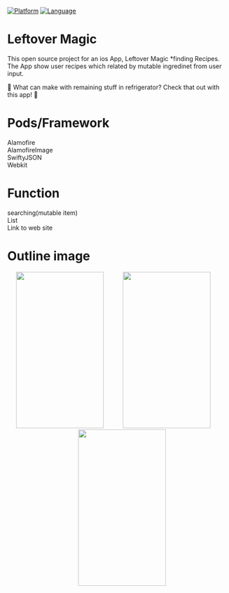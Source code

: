 [![Platform](https://img.shields.io/badge/platform-ios-blue.svg)](https://www.android.com/)
[![Language](https://img.shields.io/badge/language-swift-brightgreen.svg)](https://www.oracle.com/java/index.html)
# Leftover Magic
This open source project for an ios App, Leftover Magic *finding Recipes.<br>
The App show user recipes which related by mutable ingredinet from user input. 

🍆 What can make with remaining stuff in refrigerator? Check that out with this app! 🎃


# Pods/Framework
Alamofire<br>
AlamofireImage<br>
SwiftyJSON<br>
Webkit

# Function
searching(mutable item)<br>
List<br>
Link to web site<br>

# Outline image

<div align="center">
	<img src="https://raw.githubusercontent.com/hikaori/foodAPP/master/readMeImg/leftoverImage01.jpg" width="200px" height="356px" style="margin-right: 20px">
	<img src="https://raw.githubusercontent.com/hikaori/foodAPP/master/readMeImg/leftoverImage_02.jpg" width="200px" height="356px" style="margin-left: 20px; margin-right: 20px">
	<img src="https://raw.githubusercontent.com/hikaori/foodAPP/master/readMeImg/leftoverImage03.jpg" width="200px" height="356px" style="margin-left: 20px">
</div>
